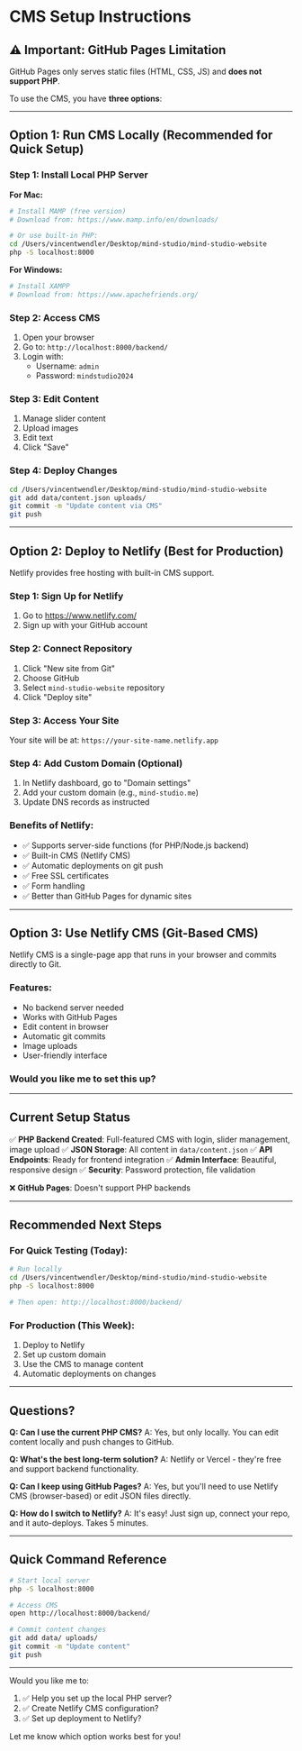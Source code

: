 # CMS Setup Instructions

## ⚠️ Important: GitHub Pages Limitation

GitHub Pages only serves static files (HTML, CSS, JS) and **does not support PHP**. 

To use the CMS, you have **three options**:

---

## Option 1: Run CMS Locally (Recommended for Quick Setup)

### Step 1: Install Local PHP Server

**For Mac:**
```bash
# Install MAMP (free version)
# Download from: https://www.mamp.info/en/downloads/

# Or use built-in PHP:
cd /Users/vincentwendler/Desktop/mind-studio/mind-studio-website
php -S localhost:8000
```

**For Windows:**
```bash
# Install XAMPP
# Download from: https://www.apachefriends.org/
```

### Step 2: Access CMS

1. Open your browser
2. Go to: `http://localhost:8000/backend/`
3. Login with:
   - Username: `admin`
   - Password: `mindstudio2024`

### Step 3: Edit Content

1. Manage slider content
2. Upload images
3. Edit text
4. Click "Save"

### Step 4: Deploy Changes

```bash
cd /Users/vincentwendler/Desktop/mind-studio/mind-studio-website
git add data/content.json uploads/
git commit -m "Update content via CMS"
git push
```

---

## Option 2: Deploy to Netlify (Best for Production)

Netlify provides free hosting with built-in CMS support.

### Step 1: Sign Up for Netlify
1. Go to https://www.netlify.com/
2. Sign up with your GitHub account

### Step 2: Connect Repository
1. Click "New site from Git"
2. Choose GitHub
3. Select `mind-studio-website` repository
4. Click "Deploy site"

### Step 3: Access Your Site
Your site will be at: `https://your-site-name.netlify.app`

### Step 4: Add Custom Domain (Optional)
1. In Netlify dashboard, go to "Domain settings"
2. Add your custom domain (e.g., `mind-studio.me`)
3. Update DNS records as instructed

### Benefits of Netlify:
- ✅ Supports server-side functions (for PHP/Node.js backend)
- ✅ Built-in CMS (Netlify CMS)
- ✅ Automatic deployments on git push
- ✅ Free SSL certificates
- ✅ Form handling
- ✅ Better than GitHub Pages for dynamic sites

---

## Option 3: Use Netlify CMS (Git-Based CMS)

Netlify CMS is a single-page app that runs in your browser and commits directly to Git.

### Features:
- No backend server needed
- Works with GitHub Pages
- Edit content in browser
- Automatic git commits
- Image uploads
- User-friendly interface

### Would you like me to set this up?

---

## Current Setup Status

✅ **PHP Backend Created**: Full-featured CMS with login, slider management, image upload
✅ **JSON Storage**: All content in `data/content.json`
✅ **API Endpoints**: Ready for frontend integration
✅ **Admin Interface**: Beautiful, responsive design
✅ **Security**: Password protection, file validation

❌ **GitHub Pages**: Doesn't support PHP backends

---

## Recommended Next Steps

### For Quick Testing (Today):
```bash
# Run locally
cd /Users/vincentwendler/Desktop/mind-studio/mind-studio-website
php -S localhost:8000

# Then open: http://localhost:8000/backend/
```

### For Production (This Week):
1. Deploy to Netlify
2. Set up custom domain
3. Use the CMS to manage content
4. Automatic deployments on changes

---

## Questions?

**Q: Can I use the current PHP CMS?**
A: Yes, but only locally. You can edit content locally and push changes to GitHub.

**Q: What's the best long-term solution?**
A: Netlify or Vercel - they're free and support backend functionality.

**Q: Can I keep using GitHub Pages?**
A: Yes, but you'll need to use Netlify CMS (browser-based) or edit JSON files directly.

**Q: How do I switch to Netlify?**
A: It's easy! Just sign up, connect your repo, and it auto-deploys. Takes 5 minutes.

---

## Quick Command Reference

```bash
# Start local server
php -S localhost:8000

# Access CMS
open http://localhost:8000/backend/

# Commit content changes
git add data/ uploads/
git commit -m "Update content"
git push
```

---

Would you like me to:
1. ✅ Help you set up the local PHP server?
2. ✅ Create Netlify CMS configuration?
3. ✅ Set up deployment to Netlify?

Let me know which option works best for you!

